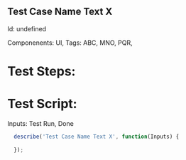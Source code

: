 Test Case Name Text X
-----------

Id: undefined

Componenents: UI,
Tags: ABC, MNO, PQR, 

Test Steps:
=============



Test Script:
=============

Inputs: Test Run, Done

```javascript
  describe('Test Case Name Text X', function(Inputs) {
    
  });
```
